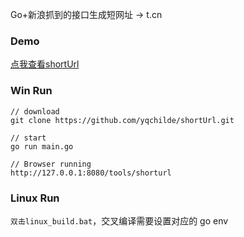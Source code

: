 Go+新浪抓到的接口生成短网址 -> t.cn

### Demo

[点我查看shortUrl](https://yqqy.top/tools/shorturl)

### Win Run

```shell
// download
git clone https://github.com/yqchilde/shortUrl.git

// start
go run main.go

// Browser running
http://127.0.0.1:8080/tools/shorturl
```

### Linux Run

`双击linux_build.bat`，交叉编译需要设置对应的 go env
